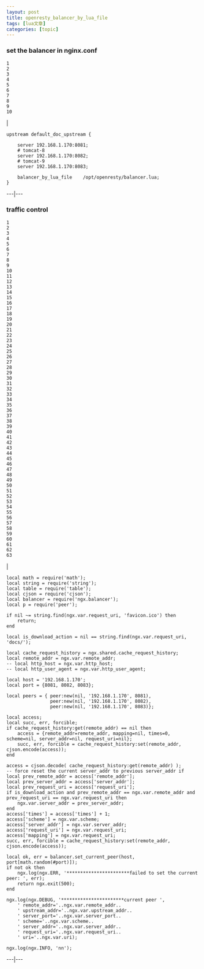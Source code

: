 ```yaml
---
layout: post
title: openresty_balancer_by_lua_file 
tags: [lua文章]
categories: [topic]
---
```

### set the balancer in nginx.conf

    
    
    1  
    2  
    3  
    4  
    5  
    6  
    7  
    8  
    9  
    10  
    

|

    
    
    upstream default_doc_upstream {  
    	  
    	server 192.168.1.170:8081;  
    	# tomcat-8  
    	server 192.168.1.170:8082;  
    	# tomcat-9  
    	server 192.168.1.170:8083;  
      
    	balancer_by_lua_file	/opt/openresty/balancer.lua;  
    }  
      
  
---|---  
  
### traffic control

    
    
    1  
    2  
    3  
    4  
    5  
    6  
    7  
    8  
    9  
    10  
    11  
    12  
    13  
    14  
    15  
    16  
    17  
    18  
    19  
    20  
    21  
    22  
    23  
    24  
    25  
    26  
    27  
    28  
    29  
    30  
    31  
    32  
    33  
    34  
    35  
    36  
    37  
    38  
    39  
    40  
    41  
    42  
    43  
    44  
    45  
    46  
    47  
    48  
    49  
    50  
    51  
    52  
    53  
    54  
    55  
    56  
    57  
    58  
    59  
    60  
    61  
    62  
    63  
    

|

    
    
    local math = require('math');  
    local string = require('string');  
    local table = require('table');  
    local cjson = require('cjson');  
    local balancer = require('ngx.balancer');  
    local p = require('peer');  
      
    if nil ~= string.find(ngx.var.request_uri, 'favicon.ico') then  
        return;  
    end  
      
    local is_download_action = nil == string.find(ngx.var.request_uri, 'docs/');  
      
    local cache_request_history = ngx.shared.cache_request_history;  
    local remote_addr = ngx.var.remote_addr;  
    -- local http_host = ngx.var.http_host;  
    -- local http_user_agent = ngx.var.http_user_agent;  
      
    local host = '192.168.1.170';  
    local port = {8081, 8082, 8083};  
      
    local peers = { peer:new(nil, '192.168.1.170', 8081),  
                    peer:new(nil, '192.168.1.170', 8082),  
                    peer:new(nil, '192.168.1.170', 8083)};  
      
    local access;  
    local succ, err, forcible;  
    if cache_request_history:get(remote_addr) == nil then  
        access = {remote_addr=remote_addr, mapping=nil, times=0, scheme=nil, server_addr=nil, request_uri=nil};  
        succ, err, forcible = cache_request_history:set(remote_addr, cjson.encode(access));  
    end  
      
    access = cjson.decode( cache_request_history:get(remote_addr) );  
    -- force reset the current server_addr to previous server_addr if  
    local prev_remote_addr = access['remote_addr'];  
    local prev_server_addr = access['server_addr'];  
    local prev_request_uri = access['request_uri'];  
    if is_download_action and prev_remote_addr == ngx.var.remote_addr and prev_request_uri == ngx.var.request_uri then  
        ngx.var.server_addr = prev_server_addr;  
    end  
    access['times'] = access['times'] + 1;  
    access['scheme'] = ngx.var.scheme;  
    access['server_addr'] = ngx.var.server_addr;  
    access['request_uri'] = ngx.var.request_uri;  
    access['mapping'] = ngx.var.request_uri;  
    succ, err, forcible = cache_request_history:set(remote_addr, cjson.encode(access));  
      
    local ok, err = balancer.set_current_peer(host, port[math.random(#port)]);  
    if not ok then  
        ngx.log(ngx.ERR, '***********************failed to set the current peer: ', err);  
        return ngx.exit(500);  
    end  
      
    ngx.log(ngx.DEBUG, '***********************current peer ',  
        ' remote_addr='..ngx.var.remote_addr..  
        ' upstream_addr='..ngx.var.upstream_addr..  
        ' server_port='..ngx.var.server_port..  
        ' scheme='..ngx.var.scheme..  
        ' server_addr='..ngx.var.server_addr..  
        ' request_uri='..ngx.var.request_uri..  
        ' uri='..ngx.var.uri);  
      
    ngx.log(ngx.INFO, 'nn');  
      
  
---|---